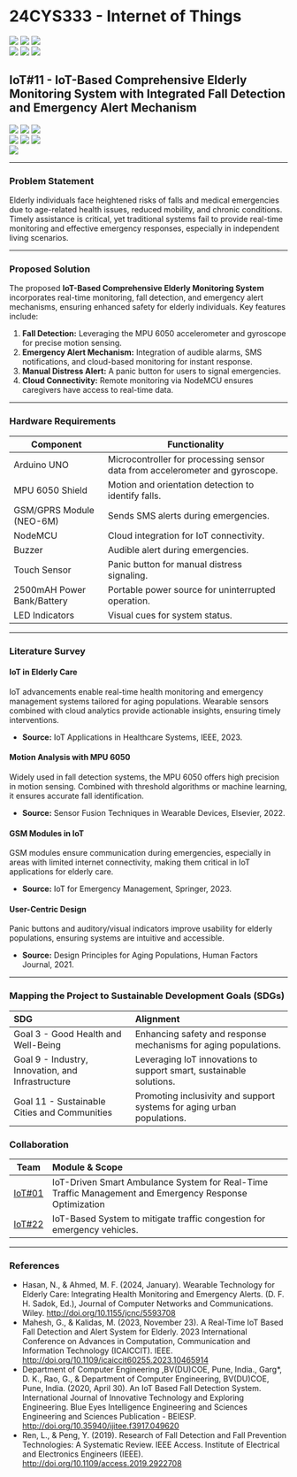 # 24CYS333 - Internet of Things
![](https://img.shields.io/badge/Batch-22CYS-lightgreen) ![](https://img.shields.io/badge/UG-blue) ![](https://img.shields.io/badge/Subject-IoT-blue)
<br/>
![](https://img.shields.io/badge/Lecture-2-orange) ![](https://img.shields.io/badge/Practical-3-orange) ![](https://img.shields.io/badge/Credits-3-orange) <br/>

## IoT#11 - IoT-Based Comprehensive Elderly Monitoring System with Integrated Fall Detection and Emergency Alert Mechanism

![](https://img.shields.io/badge/Member-Burla_Rushyendra_Reddy-gold)  ![](https://img.shields.io/badge/Member-Palakurty_Roopak_Naga_Venkata_Sree_Sai-gold)  ![](https://img.shields.io/badge/Member-Yallanuru_Kishan_Sai-gold)  
![](https://img.shields.io/badge/SDG-3-darkgreen) ![](https://img.shields.io/badge/SDG-9-darkgreen) ![](https://img.shields.io/badge/SDG-11-darkgreen)  
![](https://img.shields.io/badge/Reviewed-23rd_Jan_2025-brown)

---

### Problem Statement
Elderly individuals face heightened risks of falls and medical emergencies due to age-related health issues, reduced mobility, and chronic conditions. Timely assistance is critical, yet traditional systems fail to provide real-time monitoring and effective emergency responses, especially in independent living scenarios.

---

### Proposed Solution

The proposed **IoT-Based Comprehensive Elderly Monitoring System** incorporates real-time monitoring, fall detection, and emergency alert mechanisms, ensuring enhanced safety for elderly individuals. Key features include:

1. **Fall Detection:** Leveraging the MPU 6050 accelerometer and gyroscope for precise motion sensing.
2. **Emergency Alert Mechanism:** Integration of audible alarms, SMS notifications, and cloud-based monitoring for instant response.
3. **Manual Distress Alert:** A panic button for users to signal emergencies.
4. **Cloud Connectivity:** Remote monitoring via NodeMCU ensures caregivers have access to real-time data.

---

### Hardware Requirements

| Component                  | Functionality                                                                                               |
|----------------------------|-------------------------------------------------------------------------------------------------------------|
| Arduino UNO                | Microcontroller for processing sensor data from accelerometer and gyroscope.                               |
| MPU 6050 Shield            | Motion and orientation detection to identify falls.                                                        |
| GSM/GPRS Module (NEO-6M)   | Sends SMS alerts during emergencies.                                                                       |
| NodeMCU                    | Cloud integration for IoT connectivity.                                                                    |
| Buzzer                     | Audible alert during emergencies.                                                                          |
| Touch Sensor               | Panic button for manual distress signaling.                                                                |
| 2500mAH Power Bank/Battery | Portable power source for uninterrupted operation.                                                         |
| LED Indicators             | Visual cues for system status.                                                                             |

---

### Literature Survey

#### IoT in Elderly Care
IoT advancements enable real-time health monitoring and emergency management systems tailored for aging populations. Wearable sensors combined with cloud analytics provide actionable insights, ensuring timely interventions.

* **Source:** IoT Applications in Healthcare Systems, IEEE, 2023.

#### Motion Analysis with MPU 6050
Widely used in fall detection systems, the MPU 6050 offers high precision in motion sensing. Combined with threshold algorithms or machine learning, it ensures accurate fall identification.

* **Source:** Sensor Fusion Techniques in Wearable Devices, Elsevier, 2022.

#### GSM Modules in IoT
GSM modules ensure communication during emergencies, especially in areas with limited internet connectivity, making them critical in IoT applications for elderly care.

* **Source:** IoT for Emergency Management, Springer, 2023.

#### User-Centric Design
Panic buttons and auditory/visual indicators improve usability for elderly populations, ensuring systems are intuitive and accessible.

* **Source:** Design Principles for Aging Populations, Human Factors Journal, 2021.

---

### Mapping the Project to Sustainable Development Goals (SDGs)

| SDG | Alignment                                                                                     |
|:----|:---------------------------------------------------------------------------------------------|
| Goal 3 - Good Health and Well-Being | Enhancing safety and response mechanisms for aging populations.                             |
| Goal 9 - Industry, Innovation, and Infrastructure | Leveraging IoT innovations to support smart, sustainable solutions.                        |
| Goal 11 - Sustainable Cities and Communities | Promoting inclusivity and support systems for aging urban populations.                  |

### Collaboration
| Team | Module & Scope |
|:----:|:---------------|
| [IoT#01](https://github.com/Amrita-TIFAC-Cyber-Blockchain/24CYS333-Internet-of-Things/tree/main/Assets/Projects/IoT01) | IoT-Driven Smart Ambulance System for Real-Time Traffic Management and Emergency Response Optimization | 
| [IoT#22](https://github.com/Amrita-TIFAC-Cyber-Blockchain/24CYS333-Internet-of-Things/tree/main/Assets/Projects/IoT22) | IoT-Based System to mitigate traffic congestion for emergency vehicles. |

---

### References
- Hasan, N., & Ahmed, M. F. (2024, January). Wearable Technology for Elderly Care: Integrating Health Monitoring and Emergency Alerts. (D. F. H. Sadok, Ed.), Journal of Computer Networks and Communications. Wiley. http://doi.org/10.1155/jcnc/5593708
- Mahesh, G., & Kalidas, M. (2023, November 23). A Real-Time IoT Based Fall Detection and Alert System for Elderly. 2023 International Conference on Advances in Computation, Communication and Information Technology (ICAICCIT). IEEE. http://doi.org/10.1109/icaiccit60255.2023.10465914
- Department of Computer Engineering ,BV(DU)COE, Pune, India., Garg*, D. K., Rao, G., & Department of Computer Engineering, BV(DU)COE, Pune, India. (2020, April 30). An IoT Based Fall Detection System. International Journal of Innovative Technology and Exploring Engineering. Blue Eyes Intelligence Engineering and Sciences Engineering and Sciences Publication - BEIESP. http://doi.org/10.35940/ijitee.f3917.049620 
- Ren, L., & Peng, Y. (2019). Research of Fall Detection and Fall Prevention Technologies: A Systematic Review. IEEE Access. Institute of Electrical and Electronics Engineers (IEEE). http://doi.org/10.1109/access.2019.2922708
